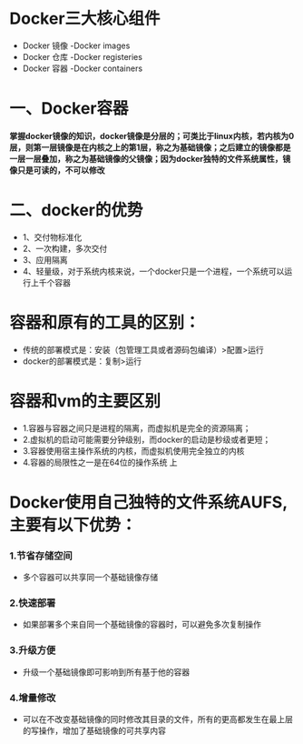 # Docker三大核心组件
* Docker 镜像 -Docker images
* Docker 仓库 -Docker registeries
* Docker 容器 -Docker containers

# 一、Docker容器
#### 掌握docker镜像的知识，docker镜像是分层的；可类比于linux内核，若内核为0层，则第一层镜像是在内核之上的第1层，称之为基础镜像；之后建立的镜像都是一层一层叠加，称之为基础镜像的父镜像；因为docker独特的文件系统属性，镜像只是可读的，不可以修改

# 二、docker的优势
* 1、交付物标准化
* 2、一次构建，多次交付
* 3、应用隔离
* 4、轻量级，对于系统内核来说，一个docker只是一个进程，一个系统可以运行上千个容器

# 容器和原有的工具的区别：
* 传统的部署模式是：安装（包管理工具或者源码包编译）>配置>运行
* docker的部署模式是：复制>运行

# 容器和vm的主要区别
* 1.容器与容器之间只是进程的隔离，而虚拟机是完全的资源隔离；
* 2.虚拟机的启动可能需要分钟级别，而docker的启动是秒级或者更短；
* 3.容器使用宿主操作系统的内核，而虚拟机使用完全独立的内核
* 4.容器的局限性之一是在64位的操作系统 上

# Docker使用自己独特的文件系统AUFS,主要有以下优势：
### 1.节省存储空间
* 多个容器可以共享同一个基础镜像存储
### 2.快速部署
* 如果部署多个来自同一个基础镜像的容器时，可以避免多次复制操作
### 3.升级方便
* 升级一个基础镜像即可影响到所有基于他的容器
### 4.增量修改
* 可以在不改变基础镜像的同时修改其目录的文件，所有的更高都发生在最上层的写操作，增加了基础镜像的可共享内容
